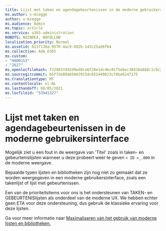 ```yaml
---
title: Lijst met taken en agendagebeurtenissen in de moderne gebruikersinterface
ms.author: v-miegge
author: v-miegge
ms.audience: Admin
ms.topic: article
ms.service: o365-administration
ROBOTS: NOINDEX, NOFOLLOW
localization_priority: Normal
ms.assetid: 6137138a-9570-4ac9-892b-143c25ad6f64
ms.collection: Adm_O365
ms.custom:
- "9000153"
- "2627"
ms.openlocfilehash: f229837492d9ed8ca6f28e1dc4bc01f5ebec30438a868c1c9c25640e4003ccc8
ms.sourcegitcommit: b5f7da89a650d2915dc652449623c78be6247175
ms.translationtype: MT
ms.contentlocale: nl-NL
ms.lasthandoff: 08/05/2021
ms.locfileid: "53941327"
---
```

# <a name="task-and-calendar-event-list-in-modern-ui"></a>Lijst met taken en agendagebeurtenissen in de moderne gebruikersinterface

Mogelijk ziet u een fout in de weergave van 'Titel' zoals in taken- en gebeurtenislijsten wanneer u deze probeert weer te geven `< ID >_.000` in de moderne weergave.

Bepaalde typen lijsten en bibliotheken zijn nog niet zo gemaakt dat ze worden weergegeven in een moderne gebruikersinterface, zoals een takenlijst of lijst met gebeurtenissen.

Een van de prioriteitsitems voor ons is het ondersteunen van TAKEN- en GEBEURTENISlijsten als onderdeel van de moderne UX. We hebben echter geen ETA voor deze ondersteuning, dus gebruik de klassieke ervaring voor deze lijsten.

Ga voor meer informatie naar [Maximaliseren van het gebruik van moderne lijsten en bibliotheken.](https://docs.microsoft.com/sharepoint/dev/transform/modernize-userinterface-lists-and-libraries)
